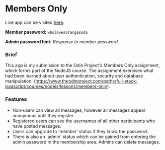 # Members Only

Live app can be visited [here](https://pure-earth-34113.herokuapp.com/).

**Member password:** `wholovesorangesoda`

**Admin password hint:** _Response to member password._

### Brief

This app is my submission to the Odin Project's Members Only assignment, which forms part of the NodeJS course. The assignment exercises what had been learned about user authentication, security and database manipulation. (https://www.theodinproject.com/paths/full-stack-javascript/courses/nodejs/lessons/members-only).

### Features

- Non-users can view all messages, however all messages appear anonymous until they register.
- Registered users can see the usernames of all other participants who have posted messages.
- Users can upgrade to 'member' status if they know the password.
- There is also an 'admin' status which can be gained from entering the admin password in the membership area. Admins can delete messages.
